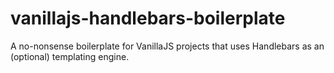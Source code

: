 # vanillajs-handlebars-boilerplate
A no-nonsense boilerplate for VanillaJS projects that uses Handlebars as an (optional) templating engine. 
